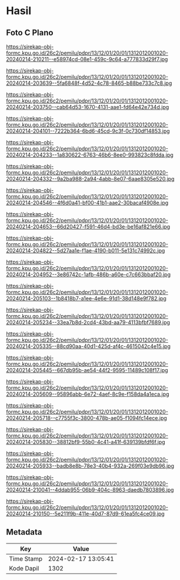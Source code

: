 # Hasil

## Foto C Plano

https://sirekap-obj-formc.kpu.go.id/26c2/pemilu/pdpr/13/12/01/20/01/1312012001020-20240214-210211--e58974cd-08e1-459c-9c64-a777833d29f7.jpg

https://sirekap-obj-formc.kpu.go.id/26c2/pemilu/pdpr/13/12/01/20/01/1312012001020-20240214-203639--5fa6848f-4d52-4c78-8465-b88be733c7c8.jpg

https://sirekap-obj-formc.kpu.go.id/26c2/pemilu/pdpr/13/12/01/20/01/1312012001020-20240214-203750--cab64d53-1670-4131-aae1-fd64e42e734d.jpg

https://sirekap-obj-formc.kpu.go.id/26c2/pemilu/pdpr/13/12/01/20/01/1312012001020-20240214-204101--7222b364-6bd6-45cd-9c3f-0c730df14853.jpg

https://sirekap-obj-formc.kpu.go.id/26c2/pemilu/pdpr/13/12/01/20/01/1312012001020-20240214-204233--1a830622-6763-46b6-8ee0-993823c8fdda.jpg

https://sirekap-obj-formc.kpu.go.id/26c2/pemilu/pdpr/13/12/01/20/01/1312012001020-20240214-204332--9a2ba988-2a94-4abb-8e07-6aae8305e520.jpg

https://sirekap-obj-formc.kpu.go.id/26c2/pemilu/pdpr/13/12/01/20/01/1312012001020-20240214-204546--4f6d0a41-bf00-41b1-aae2-30bacaf4908e.jpg

https://sirekap-obj-formc.kpu.go.id/26c2/pemilu/pdpr/13/12/01/20/01/1312012001020-20240214-204653--66d20427-f591-46d4-bd3e-be16af821e66.jpg

https://sirekap-obj-formc.kpu.go.id/26c2/pemilu/pdpr/13/12/01/20/01/1312012001020-20240214-204822--5d27aa1e-f1ae-4190-b011-5e131c74992c.jpg

https://sirekap-obj-formc.kpu.go.id/26c2/pemilu/pdpr/13/12/01/20/01/1312012001020-20240214-204952--3e86742c-1afb-486b-a60e-c7c663bbaf20.jpg

https://sirekap-obj-formc.kpu.go.id/26c2/pemilu/pdpr/13/12/01/20/01/1312012001020-20240214-205103--1b8418b7-a1ee-4e6e-91d1-38d148e9f782.jpg

https://sirekap-obj-formc.kpu.go.id/26c2/pemilu/pdpr/13/12/01/20/01/1312012001020-20240214-205234--33ea7b8d-2cd4-43bd-aa79-4113bfbf7689.jpg

https://sirekap-obj-formc.kpu.go.id/26c2/pemilu/pdpr/13/12/01/20/01/1312012001020-20240214-205335--88cd90aa-40d1-425d-af4c-4615042c4e15.jpg

https://sirekap-obj-formc.kpu.go.id/26c2/pemilu/pdpr/13/12/01/20/01/1312012001020-20240214-205445--667db95b-ae54-44f2-9595-11489c108f17.jpg

https://sirekap-obj-formc.kpu.go.id/26c2/pemilu/pdpr/13/12/01/20/01/1312012001020-20240214-205609--95896abb-6e72-4aef-8c9e-f158da4a1eca.jpg

https://sirekap-obj-formc.kpu.go.id/26c2/pemilu/pdpr/13/12/01/20/01/1312012001020-20240214-205718--c7755f3c-3800-478b-ae05-f1094fc14ece.jpg

https://sirekap-obj-formc.kpu.go.id/26c2/pemilu/pdpr/13/12/01/20/01/1312012001020-20240214-205830--38812bf9-55b0-4c41-a41f-639139bfdf6f.jpg

https://sirekap-obj-formc.kpu.go.id/26c2/pemilu/pdpr/13/12/01/20/01/1312012001020-20240214-205933--badb8e8b-78e3-40b4-932a-269f03e9db96.jpg

https://sirekap-obj-formc.kpu.go.id/26c2/pemilu/pdpr/13/12/01/20/01/1312012001020-20240214-210041--4ddab955-06b9-404c-8963-daedb7803896.jpg

https://sirekap-obj-formc.kpu.go.id/26c2/pemilu/pdpr/13/12/01/20/01/1312012001020-20240214-210150--5e211f9b-411e-40d7-87d9-61ea5fc4ce09.jpg


## Metadata

| Key        | Value               |
| ---------- | ------------------- |
| Time Stamp | 2024-02-17 13:05:41 |
| Kode Dapil | 1302                |



